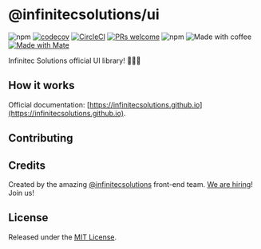 # @infinitecsolutions/ui


![npm](https://img.shields.io/npm/v/@infinitecsolutions/ui.svg)
[![codecov](https://codecov.io/gh/infinitecsolutions/ui/branch/master/graph/badge.svg)](https://codecov.io/gh/infinitecsolutions/ui) [![CircleCI](https://circleci.com/gh/infinitecsolutions/ui.svg?style=svg)](https://circleci.com/gh/infinitecsolutions/ui) [![PRs welcome](https://img.shields.io/badge/PRs-welcome-brightgreen.svg?style=flat-square)](http://makeapullrequest.com)
![npm](https://img.shields.io/npm/l/@infinitecsolutions/ui.svg)
![Made with coffee](https://img.shields.io/badge/made%20with-%E2%98%95%EF%B8%8F%20coffee-yellow.svg)
[![Made with Mate](https://img.shields.io/badge/made%20with-%F0%9F%8D%B5%20Mate-green.svg)](https://github.com/rominamoya)

Infinitec Solutions official UI library! 👨🏻‍🎨

## How it works

Official documentation: [https://infinitecsolutions.github.io](https://infinitecsolutions.github.io).

## Contributing

## Credits

Created by the amazing [@infinitecsolutions](https://github.com/infinitecsolutions) front-end team. [We are hiring](https://infinitecsolutionsgmbh.recruitee.com/)! Join us!

## License

Released under the [MIT License](http://www.opensource.org/licenses/MIT).
